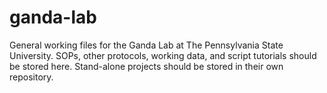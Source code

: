 # ganda-lab
General working files for the Ganda Lab at The Pennsylvania State University. SOPs, other protocols, working data, and script tutorials should be stored here. Stand-alone projects should be stored in their own repository.
